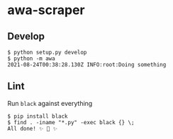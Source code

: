 # awa-scraper

## Develop
```console
$ python setup.py develop
$ python -m awa
2021-08-24T00:38:28.130Z INFO:root:Doing something
```

## Lint
Run `black` against everything
```console
$ pip install black
$ find . -iname "*.py" -exec black {} \;
All done! ✨ 🍰 ✨
```
